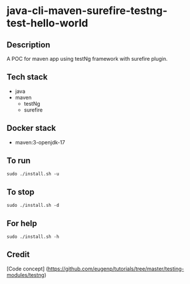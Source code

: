 # java-cli-maven-surefire-testng-test-hello-world

## Description
A POC for maven app using testNg
framework with surefire plugin.

## Tech stack
- java
- maven
  - testNg
  - surefire

## Docker stack
- maven:3-openjdk-17

## To run
`sudo ./install.sh -u`

## To stop
`sudo ./install.sh -d`

## For help
`sudo ./install.sh -h`

## Credit
[Code concept] (https://github.com/eugenp/tutorials/tree/master/testing-modules/testng)
